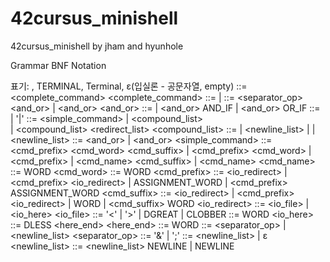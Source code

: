 # 42cursus_minishell
42cursus_minishell by jham and hyunhole


Grammar BNF Notation

표기: <Variable>, TERMINAL, Terminal, ε(입실론 - 공문자열, empty)
<start>
::= <complete_command>
<complete_command>
::= <list> <separator>
| <list>
<list>
::= <list> <separator_op> <and_or>
| <and_or>
<and_or>
::= <pipeline>
| <and_or> AND_IF <linebreak> <pipeline>
| <and_or> OR_IF <linebreak> <pipeline>
<pipeline>
::= <command>
| <pipeline>'|' <linebreak> <command>
<command> 
::= <simple_command> 
| <compound_list>  
| <compound_list>  <redirect_list>
<compound_list> 
::= <term> 
| <newline_list> <term> 
| <term> <separator> 
| <newline_list> <term> <separator>
<term> 
::= <term> <separator> <and_or> 
| <and_or>
<simple_command> 
::= <cmd_prefix> <cmd_word> <cmd_suffix> 
| <cmd_prefix> <cmd_word> 
| <cmd_prefix> 
| <cmd_name> <cmd_suffix> 
| <cmd_name>
<cmd_name> 
::= WORD
<cmd_word> 
::= WORD
<cmd_prefix> 
::= <io_redirect> 
| <cmd_prefix> <io_redirect> 
| ASSIGNMENT_WORD 
| <cmd_prefix> ASSIGNMENT_WORD
<cmd_suffix> 
::= <io_redirect> 
| <cmd_prefix> <io_redirect> 
| WORD 
| <cmd_suffix> WORD
<io_redirect>
::= <io_file> 
| <io_here>
<io_file> 
::= '<' <filename> 
| '>' <filename> 
| DGREAT <filename> 
| CLOBBER <filename>
<filename>
::= WORD
<io_here> 
::= DLESS <here_end>
<here_end> 
::= WORD
<separator> 
::= <separator_op> <linebreak> 
| <newline_list>
<separator_op>
::= '&' 
| ';'
<linebreak> 
::= <newline_list> 
| ε
<newline_list> 
::= <newline_list> NEWLINE 
| NEWLINE